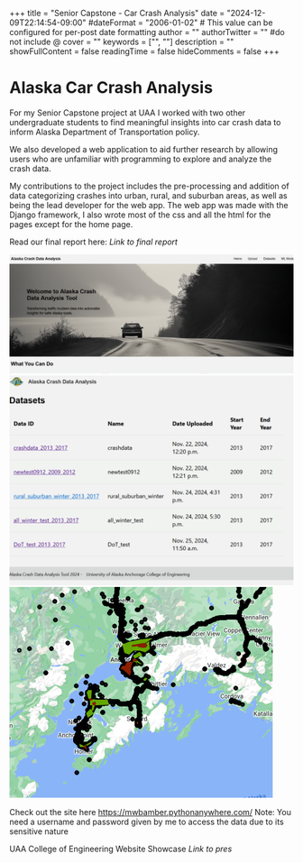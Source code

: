 +++
title = "Senior Capstone - Car Crash Analysis"
date = "2024-12-09T22:14:54-09:00"
#dateFormat = "2006-01-02" # This value can be configured for per-post date formatting
author = ""
authorTwitter = "" #do not include @
cover = ""
keywords = ["", ""]
description = ""
showFullContent = false
readingTime = false
hideComments = false
+++

# Alaska Car Crash Analysis

For my Senior Capstone project at UAA I worked with two other undergraduate students to find meaningful insights into car crash
data to inform Alaska Department of Transportation policy.

We also developed a web application to aid further research by allowing users who are unfamiliar with programming
to explore and analyze the crash data.

My contributions to the project includes the pre-processing and addition of data categorizing crashes into urban, rural, and suburban areas, as well as being the lead developer for the web app. The web app was made with the Django framework, I also wrote most of the css and all the html for the pages except for the home page.

Read our final report here: *Link to final report*

![home](/static/django_app/site.png)
![datasets](/static/django_app/datasets.png)
![urbrural](/static/django_app/for_pres_urban_rural.png)

Check out the site here https://mwbamber.pythonanywhere.com/
Note: You need a username and password given by me to access the data due to its sensitive nature

UAA College of Engineering Website Showcase *Link to pres*